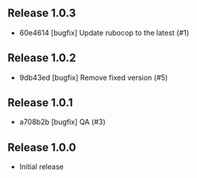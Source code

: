 ## Release 1.0.3

* 60e4614 [bugfix] Update rubocop to the latest (#1)

## Release 1.0.2

* 9db43ed [bugfix] Remove fixed version (#5)

## Release 1.0.1

* a708b2b [bugfix] QA (#3)

## Release 1.0.0

* Initial release
